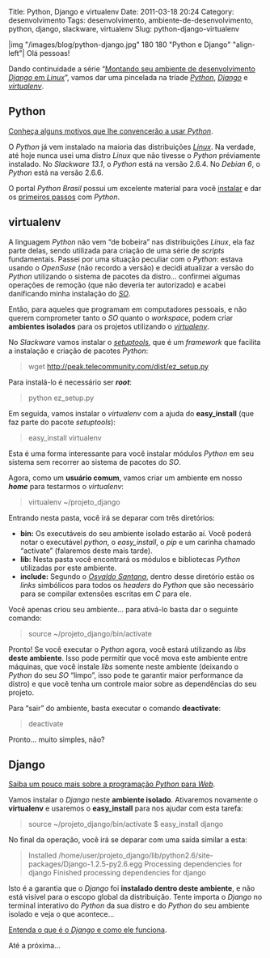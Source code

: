 Title: Python, Django e virtualenv
Date: 2011-03-18 20:24
Category: desenvolvimento
Tags: desenvolvimento, ambiente-de-desenvolvimento, python, django, slackware, virtualenv
Slug: python-django-virtualenv


|img "/images/blog/python-django.jpg" 180 180 "Python e Django" "align-left"|
Olá pessoas!

Dando continuidade a série “[Montando seu ambiente de desenvolvimento
*Django* em *Linux*][]”, vamos dar uma pincelada na tríade [*Python*][],
[*Django*][] e [*virtualenv*][].


Python
------

[Conheça alguns motivos que lhe convencerão a usar *Python*][].

O *Python* já vem instalado na maioria das distribuições [*Linux*][]. Na
verdade, até hoje nunca usei uma distro *Linux* que não tivesse o
*Python* préviamente instalado. No *Slackware 13.1*, o *Python* está na
versão 2.6.4. No *Debian 6*, o *Python* está na versão 2.6.6.

<!-- PELICAN_END_SUMMARY -->

O portal *Python Brasil* possui um excelente material para você
[instalar][] e dar os [primeiros passos][] com *Python*.


virtualenv
----------

A linguagem *Python* não vem “de bobeira” nas distribuições *Linux*, ela
faz parte delas, sendo utilizada para criação de uma série de *scripts*
fundamentais. Passei por uma situação peculiar com o *Python*: estava
usando o *OpenSuse* (não recordo a versão) e decidi atualizar a versão
do *Python* utilizando o sistema de pacotes da distro… confirmei algumas
operações de remoção (que não deveria ter autorizado) e acabei
danificando minha instalação do [*SO*][].

Então, para aqueles que programam em computadores pessoais, e não querem
comprometer tanto o *SO* quanto o *workspace*, podem criar **ambientes
isolados** para os projetos utilizando o [*virtualenv*][1].

No *Slackware* vamos instalar o [*setuptools*][], que é um *framework*
que facilita a instalação e criação de pacotes *Python*:

> wget http://peak.telecommunity.com/dist/ez_setup.py

Para instalá-lo é necessário ser ***root***:

> python ez_setup.py

Em seguida, vamos instalar o *virtualenv* com a ajuda do
**easy_install** (que faz parte do pacote *setuptools*):

> easy_install virtualenv

Esta é uma forma interessante para você instalar módulos *Python* em seu
sistema sem recorrer ao sistema de pacotes do *SO*.

Agora, como um **usuário comum**, vamos criar um ambiente em nosso
***home*** para testarmos o *virtualenv*:

> virtualenv ~/projeto_django

Entrando nesta pasta, você irá se deparar com três diretórios:

* **bin:** Os executáveis do seu ambiente isolado estarão aí. Você
    poderá notar o executável *python*, o *easy_install*, o *pip* e
    um carinha chamado “activate” (falaremos deste mais tarde).
* **lib:** Nesta pasta você encontrará os módulos e bibliotecas
    *Python* utilizadas por este ambiente.
* **include:** Segundo o [*Osvaldo Santana*][], dentro desse diretório
    estão os *links* simbólicos para todos os *headers* do *Python* que
    são necessário para se compilar extensões escritas em *C* para ele.

Você apenas criou seu ambiente… para ativá-lo basta dar o seguinte
comando:

> source ~/projeto_django/bin/activate

Pronto! Se você executar o *Python* agora, você estará utilizando as
*libs* **deste ambiente**. Isso pode permitir que você mova este
ambiente entre máquinas, que você instale *libs* somente neste ambiente
(deixando o *Python* do seu *SO* “limpo”, isso pode te garantir maior
performance da distro) e que você tenha um controle maior sobre as
dependências do seu projeto.

Para “sair” do ambiente, basta executar o comando **deactivate**:

> deactivate

Pronto… muito simples, não?


Django
------

[Saiba um pouco mais sobre a programação *Python* para *Web*][].

Vamos instalar o *Django* neste **ambiente isolado**. Ativaremos
novamente o **virtualenv** e usaremos o **easy\_install** para nos
ajudar com esta tarefa:

> source ~/projeto_django/bin/activate $ easy_install django

No final da operação, você irá se deparar com uma saída similar a esta:

> Installed /home/user/projeto_django/lib/python2.6/site-packages/Django-1.2.5-py2.6.egg Processing dependencies for django Finished processing dependencies for django

Isto é a garantia que o *Django* foi **instalado dentro deste
ambiente**, e não está visível para o escopo global da distribuição.
Tente importa o *Django* no terminal interativo do *Python* da sua
distro e do *Python* do seu ambiente isolado e veja o que acontece…

[Entenda o que é o *Django* e como ele funciona][].

Até a próxima…


  [Montando seu ambiente de desenvolvimento *Django* em *Linux*]: |filename|montando-seu-ambiente-de-desenvolvimento-django-no-linux.md
    "Montando seu ambiente de desenvolvimento Django em Linux"
  [*Python*]: |filename|/tag/python.html
    "Leia mais sobre Python"
  [*Django*]: |filename|/tag/django.html
    "Leia mais sobre Django"
  [*virtualenv*]: |filename|/tag/virtualenv.html
    "Leia mais sobre Virtualenv"
  [Conheça alguns motivos que lhe convencerão a usar *Python*]: http://www.profissionaisti.com.br/2009/01/10-motivos-para-voce-aprender-a-programar-em-python/
    "10 motivos para se usar Python"
  [*Linux*]: |filename|/tag/linux.html "Leia mais sobre Linux"
  [instalar]: http://www.python.org.br/wiki/InicieSe
    "Inicie-se no Python"
  [primeiros passos]: http://www.python.org.br/wiki/AprendaMais
    "Aprenda mais sobre Python"
  [*SO*]: |filename|/tag/sistemas-operacionais.html
    "Leia mais sobre Sistemas Operacionais"
  [1]: http://pypi.python.org/pypi/virtualenv
    "Virtual Python Environment Builder"
  [*setuptools*]: http://pypi.python.org/pypi/setuptools
    "Download, build, install, upgrade, and uninstall Python packages"
  [*Osvaldo Santana*]: http://blog.triveos.com.br/2008/03/03/ambiente-isolado-para-python-com-virtualenv/
    "Ambiente Isolado para Python com virtualenv"
  [Saiba um pouco mais sobre a programação *Python* para *Web*]: http://www.profissionaisti.com.br/2009/02/programando-python-para-a-web/
    "Programando Python para Web"
  [Entenda o que é o *Django* e como ele funciona]: http://www.profissionaisti.com.br/2009/04/entendendo-o-django/
    "Entendendo o Django"
